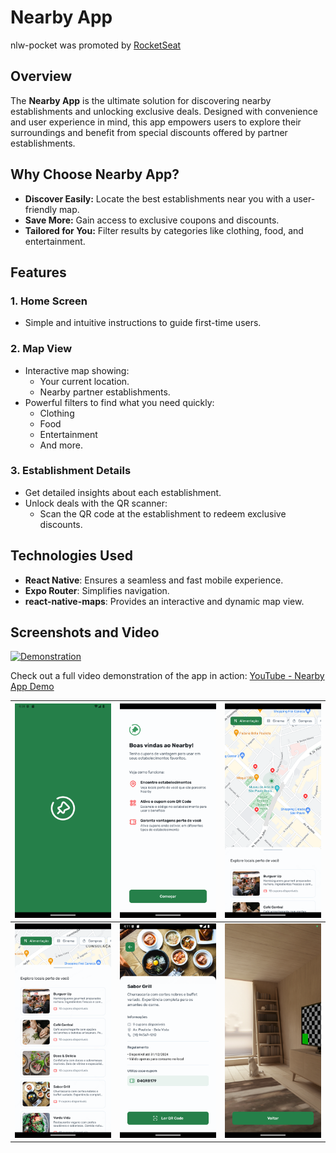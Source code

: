 # Nearby App

nlw-pocket was promoted by [RocketSeat](https://www.rocketseat.com.br/)

## Overview

The **Nearby App** is the ultimate solution for discovering nearby establishments and unlocking exclusive deals. Designed with convenience and user experience in mind, this app empowers users to explore their surroundings and benefit from special discounts offered by partner establishments.

## Why Choose Nearby App?

-  **Discover Easily:** Locate the best establishments near you with a user-friendly map.
-  **Save More:** Gain access to exclusive coupons and discounts.
-  **Tailored for You:** Filter results by categories like clothing, food, and entertainment.

## Features

### 1. **Home Screen**

-  Simple and intuitive instructions to guide first-time users.

### 2. **Map View**

-  Interactive map showing:
   -  Your current location.
   -  Nearby partner establishments.
-  Powerful filters to find what you need quickly:
   -  Clothing
   -  Food
   -  Entertainment
   -  And more.

### 3. **Establishment Details**

-  Get detailed insights about each establishment.
-  Unlock deals with the QR scanner:
   -  Scan the QR code at the establishment to redeem exclusive discounts.

## Technologies Used

-  **React Native**: Ensures a seamless and fast mobile experience.
-  **Expo Router**: Simplifies navigation.
-  **react-native-maps**: Provides an interactive and dynamic map view.

## Screenshots and Video

[![Demonstration](https://img.youtube.com/vi/bKtk-a0BONY/0.jpg)](https://youtube.com/shorts/bKtk-a0BONY)

Check out a full video demonstration of the app in action: [YouTube - Nearby App Demo](https://youtube.com/shorts/bKtk-a0BONY)

| ![Splash Screen](mobile/screenshots/1.png) | ![Instructions Screen](mobile/screenshots/2.png) | ![Home Screen](mobile/screenshots/3.png) |
| ------------------------------------------ | ------------------------------------------------ | ---------------------------------------- |
| ![Locations](mobile/screenshots/4.png)     | ![Location Details](mobile/screenshots/6.png)    | ![Scanner](mobile/screenshots/5.png)     |
